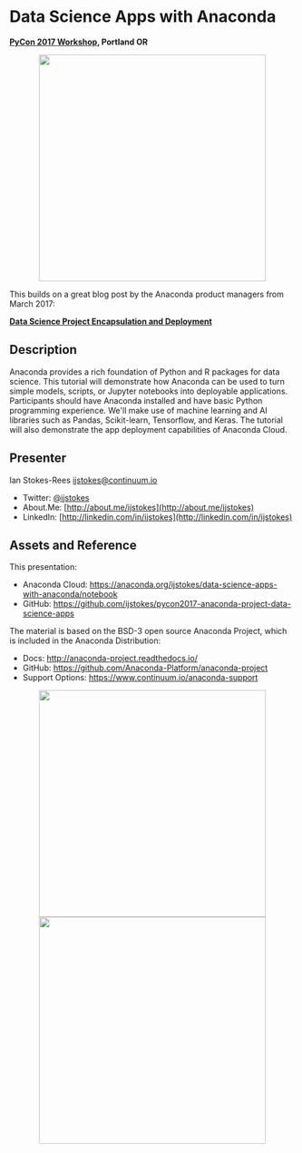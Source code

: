 Data Science Apps with Anaconda
===============================
**[PyCon 2017 Workshop](https://us.pycon.org/2017/schedule/presentation/792/), Portland OR**
<br>

<center>
<img src=http://ijstokes-public.s3.amazonaws.com/dspyr/img/AnacondaCIO_Logo width=400 />
</center>

This builds on a great blog post by the Anaconda product managers from March 2017:

**[Data Science Project Encapsulation and Deployment](https://www.continuum.io/blog/developer-blog/%E2%80%8Banaconda-project-data-science-project-encapsulation-deployment)**

Description
-----------
Anaconda provides a rich foundation of Python and R packages for data science. This tutorial will demonstrate how Anaconda can be used to turn simple models, scripts, or Jupyter notebooks into deployable applications. Participants should have Anaconda installed and have basic Python programming experience. We'll make use of machine learning and AI libraries such as Pandas, Scikit-learn, Tensorflow, and Keras. The tutorial will also demonstrate the app deployment capabilities of Anaconda Cloud.

Presenter
---------
Ian Stokes-Rees [ijstokes@continuum.io](mailto:ijstokes@continuum.io)
* Twitter: [@ijstokes](http://twitter.com/ijstokes)
* About.Me: [http://about.me/ijstokes](http://about.me/ijstokes)
* LinkedIn: [http://linkedin.com/in/ijstokes](http://linkedin.com/in/ijstokes)

Assets and Reference
--------------------
This presentation:
* Anaconda Cloud: https://anaconda.org/ijstokes/data-science-apps-with-anaconda/notebook
* GitHub: https://github.com/ijstokes/pycon2017-anaconda-project-data-science-apps

The material is based on the BSD-3 open source Anaconda Project, which is included in the Anaconda Distribution:
* Docs: http://anaconda-project.readthedocs.io/
* GitHub: https://github.com/Anaconda-Platform/anaconda-project
* Support Options: https://www.continuum.io/anaconda-support

<center>
<img src=http://ijstokes-public.s3.amazonaws.com/cio/img/streaming_ohlc_animation.gif width=400/>
</center>


<center>
<img src=http://ijstokes-public.s3.amazonaws.com/cio/img/hist_shiny_app.png width=400/>
</center>
